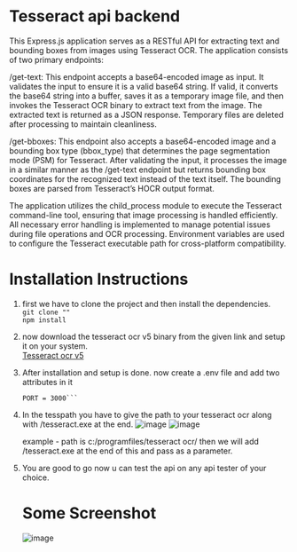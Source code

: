 # Tesseract api backend
This Express.js application serves as a RESTful API for extracting text and bounding boxes from images using Tesseract OCR. The application consists of two primary endpoints:

/get-text: This endpoint accepts a base64-encoded image as input. It validates the input to ensure it is a valid base64 string. If valid, it converts the base64 string into a buffer, saves it as a temporary image file, and then invokes the Tesseract OCR binary to extract text from the image. The extracted text is returned as a JSON response. Temporary files are deleted after processing to maintain cleanliness.

/get-bboxes: This endpoint also accepts a base64-encoded image and a bounding box type (bbox_type) that determines the page segmentation mode (PSM) for Tesseract. After validating the input, it processes the image in a similar manner as the /get-text endpoint but returns bounding box coordinates for the recognized text instead of the text itself. The bounding boxes are parsed from Tesseract’s HOCR output format.

The application utilizes the child_process module to execute the Tesseract command-line tool, ensuring that image processing is handled efficiently. All necessary error handling is implemented to manage potential issues during file operations and OCR processing. Environment variables are used to configure the Tesseract executable path for cross-platform compatibility.

# Installation Instructions
1. first we have to clone the project and then install the dependencies.  
   ```git clone ""```    
   ```npm install ```   
2. now download the tesseract ocr v5 binary from the given link and setup it on your system.  
   [Tesseract ocr v5](https://github.com/UB-Mannheim/tesseract/wiki)
3. After installation and setup is done. now create a .env file and add two attributes in it  
   ``` tesspath = ""
   PORT = 3000```
4. In the tesspath you have to give the path to your tesseract ocr along with /tesseract.exe at the end.
   ![image](https://github.com/user-attachments/assets/b8c4c3b2-e923-4e53-a025-7bbc4583574d)
   ![image](https://github.com/user-attachments/assets/faf924b0-054e-4aa0-9192-e3a1d32a2b76)

   example - path is c:/programfiles/tesseract ocr/
   then we will add /tesseract.exe at the end of this and pass as a parameter.
6. You are good to go now u can test the api on any api tester of your choice.
   # Some Screenshot
    ![image](https://github.com/user-attachments/assets/fc4ea114-d404-4708-a87b-0399c5fea7a5)

   
